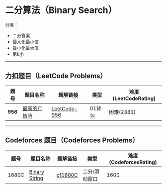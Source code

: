 # 二分算法（Binary Search）

分类：

- 二分答案
- 最大化最小值
- 最小化最大值
- 第k小
---

## 力扣题目（LeetCode Problems）

| 题号 | 题目名称 | 题解链接 |  类型   | 难度(LeetCodeRating) |
|------|----------|----------|----------|----------------------|
| **956** | [最高的广告牌](https://leetcode.cn/problems/tallest-billboard/) | [LeetCode-956](solution/LeetCode956.md) |    01背包      | 困难(2381) |

---

## Codeforces 题目（Codeforces Problems）

| 题号 | 题目名称 | 题解链接 | 类型 | 难度(CodeforcesRating) |
|------|----------|----------|------|------------------------|
| 1680C | [Binary String](https://codeforces.com/contest/1680/problem/C) | [cf1680C](./solution/cf1680C.md) | 二分/滑动窗口 | 1600 |
